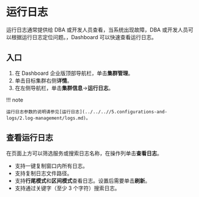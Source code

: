 # 运行日志

运行日志通常提供给 DBA 或开发人员查看，当系统出现故障，DBA 或开发人员可以根据运行日志定位问题。，Dashboard 可以快速查看运行日志。

## 入口

1. 在 Dashboard 企业版顶部导航栏，单击**集群管理**。
2. 单击目标集群右侧**详情**。
3. 在左侧导航栏，单击**集群信息**->**运行日志**。

!!! note

    运行日志参数的说明请参见[运行日志](../../..//5.configurations-and-logs/2.log-management/logs.md)。

## 查看运行日志

在页面上方可以筛选服务或搜索日志名称，在操作列单击**查看日志**。

- 支持一键复制窗口内所有日志。
- 支持复制日志文件路径。
- 支持**行尾模式**和**区间模式**查看日志。设置后需要单击**刷新**。
- 支持通过关键字（至少 3 个字符）搜索日志。
